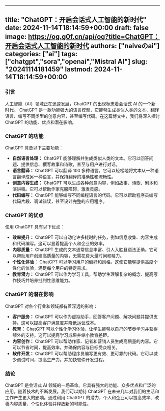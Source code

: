 
---
title: "ChatGPT：开启会话式人工智能的新时代"
date: 2024-11-14T18:14:59+00:00
draft: false
image: https://og.g0f.cn/api/og?title=ChatGPT：开启会话式人工智能的新时代
authors: ["naiveのai"]
categories: ["ai"]
tags: ["chatgpt","sora","openai","Mistral AI"]
slug: "20241114181459"
lastmod: 2024-11-14T18:14:59+00:00
---
### 引言

人工智能（AI）领域正在迅速发展，ChatGPT 的出现标志着会话式 AI 的一个新时代。 ChatGPT 是一款功能强大的语言模型，它能够生成类似人类的文本、翻译语言、编写不同类型的创意内容，甚至编写代码。在这篇博文中，我们将深入探讨 ChatGPT 的功能、优点和潜在影响。

### ChatGPT 的功能

ChatGPT 具备以下主要功能：

- **自然语言处理：** ChatGPT 能够理解并生成类似人类的文本。它可以回答问题、提供信息、撰写故事和诗歌，甚至与用户进行对话。
- **语言翻译：** ChatGPT 可以翻译 100 多种语言。它可以轻松地将文本从一种语言翻译成另一种语言，并保持翻译的准确性和流畅性。
- **创意内容生成：** ChatGPT 可以生成各种创意内容，例如故事、诗歌、剧本和演讲稿。它可以帮助作家克服障碍，激发灵感。
- **代码编写：** ChatGPT 能够编写不同编程语言的代码。它可以帮助程序员编写代码片段、调试错误，甚至设计完整的应用程序。

### ChatGPT 的优点

使用 ChatGPT 具有以下优点：

- **效率提升：** ChatGPT 可以自动化许多耗时的任务，例如信息收集、内容生成和代码编写。这可以显着提高个人和企业的效率。
- **内容质量：** ChatGPT 生成的文本通常信息丰富、引人入胜且语法正确。它可以帮助用户创建高质量的内容，无需花费大量时间和精力。
- **个性化体验：** ChatGPT 可以学习用户的偏好和风格。这使它能够提供高度个性化的体验，满足每个用户的特定需求。
- **教育潜力：** ChatGPT 可以作为学习工具，帮助学生理解复杂的概念、提高写作技巧并培养批判性思维能力。

### ChatGPT 的潜在影响

ChatGPT 对各个行业和领域都有着深远的影响：

- **客户服务：** ChatGPT 可以作为虚拟助手，回答客户问题、解决问题并提供支持。这可以提高客户满意度并降低运营成本。
- **教育：** ChatGPT 可以个性化学习体验，让学生能够以自己的节奏学习并获得额外的支持。这可以提高学习成果并缩小教育差距。
- **内容创作：** ChatGPT 可以帮助作家、记者和营销人员生成高质量的内容。它可以节省时间，提高效率，并确保内容与目标受众相关。
- **软件开发：** ChatGPT 可以帮助程序员编写更有效、更可靠的代码。它可以减少调试时间，提高生产力，并加快软件开发过程。

### 结论

ChatGPT 是会话式 AI 领域的一场革命。它具有强大的功能、众多优点和广泛的应用。随着技术的不断发展，我们可以期待 ChatGPT 在未来几年对我们的生活和工作产生更大的影响。通过利用 ChatGPT 的潜力，个人和企业可以提高效率、改善内容质量、个性化体验并释放新的可能性。